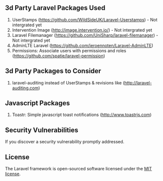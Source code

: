 ## 3d Party Laravel Packages Used
 
1. UserStamps (https://github.com/WildSideUK/Laravel-Userstamps) - Not intergrated yet
2. Intervention Image (http://image.intervention.io/) - Not intergrated yet
3. Laravel Filemanager (https://github.com/UniSharp/laravel-filemanager) - Not intergrated yet
4. AdminLTE Laravel (https://github.com/jeroennoten/Laravel-AdminLTE)
5. Permissions: Associate users with permissions and roles (https://github.com/spatie/laravel-permission)

## 3d Party Packages to Consider
1. laravel-auditing instead of UserStamps & revisions like (http://laravel-auditing.com)

## Javascript Packages

1. Toastr: Simple javascript toast notifications (http://www.toastrjs.com)


## Security Vulnerabilities

If you discover a security vulnerability promptly addressed.

## License

The Laravel framework is open-sourced software licensed under the [MIT license](https://opensource.org/licenses/MIT).
